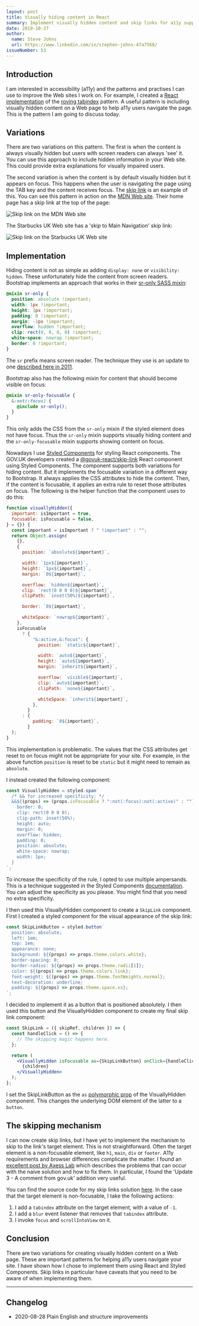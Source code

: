 ```yaml
---
layout: post
title: Visually hiding content in React
summary: Implement visually hidden content and skip links for a11y support in React.
date: 2019-10-27
author:
  name: Steve Johns
  url: https://www.linkedin.com/in/stephen-johns-47a7568/
issueNumber: 53
---
```


## Introduction

I am interested in accessibility (a11y) and the patterns and practises I can use to improve the Web sites I work on. For example, I created a [React implementation](https://www.npmjs.com/package/react-roving-tabindex) of the [roving tabindex](https://www.stefanjudis.com/today-i-learned/roving-tabindex/) pattern. A useful pattern is including visually hidden content on a Web page to help a11y users navigate the page. This is the pattern I am going to discuss today.

## Variations

There are two variations on this pattern. The first is when the content is always visually hidden but users with screen readers can always 'see' it. You can use this approach to include hidden information in your Web site. This could provide extra explanations for visually impaired users.

The second variation is when the content is by default visually hidden but it appears on focus. This happens when the user is navigating the page using the TAB key and the content receives focus. The [skip link](https://www.a11yproject.com/posts/2013-05-11-skip-nav-links/) is an example of this. You can see this pattern in action on the [MDN Web site](https://developer.mozilla.org/en-US/). Their home page has a skip link at the top of the page:

![](/images/2019-10-27-visually-hiding-content-in-react/mdn-skip-link-2x.png "Skip link on the MDN Web site")

The Starbucks UK Web site has a 'skip to Main Navigation' skip link:

![](/images/2019-10-27-visually-hiding-content-in-react/starbucks-skip-link-2x.png "Skip link on the Starbucks UK Web site")

## Implementation

Hiding content is not as simple as adding `display: none` or `visibility: hidden`. These unfortunately hide the content from screen readers. Bootstrap implements an approach that works in their [sr-only SASS mixin](https://github.com/twbs/bootstrap/blob/v4-dev/scss/mixins/_screen-reader.scss):

```scss
@mixin sr-only {
  position: absolute !important;
  width: 1px !important;
  height: 1px !important;
  padding: 0 !important;
  margin: -1px !important;
  overflow: hidden !important;
  clip: rect(0, 0, 0, 0) !important;
  white-space: nowrap !important;
  border: 0 !important;
}
```

The `sr` prefix means screen reader. The technique they use is an update to one [described here in 2011](https://snook.ca/archives/html_and_css/hiding-content-for-accessibility).

Bootstrap also has the following mixin for content that should become visible on focus:

```scss
@mixin sr-only-focusable {
  &:not(:focus) {
    @include sr-only();
  }
}
```

This only adds the CSS from the `sr-only` mixin if the styled element does not have focus. Thus the `sr-only` mixin supports visually hiding content and the `sr-only-focusable` mixin supports showing content on focus.

Nowadays I use [Styled Components](https://styled-components.com/) for styling React components. The GOV.UK developers created a [@govuk-react/skip-link](https://www.npmjs.com/package/@govuk-react/skip-link) React component using Styled Components. The component supports both variations for hiding content. But it implements the focusable variation in a different way to Bootstrap. It always applies the CSS attributes to hide the content. Then, if the content is focusable, it applies an extra rule to reset those attributes on focus. The following is the helper function that the component uses to do this:

```jsx
function visuallyHidden({
  important: isImportant = true,
  focusable: isFocusable = false,
} = {}) {
  const important = isImportant ? " !important" : "";
  return Object.assign(
    {},
    {
      position: `absolute${important}`,

      width: `1px${important}`,
      height: `1px${important}`,
      margin: `0${important}`,

      overflow: `hidden${important}`,
      clip: `rect(0 0 0 0)${important}`,
      clipPath: `inset(50%)${important}`,

      border: `0${important}`,

      whiteSpace: `nowrap${important}`,
    },
    isFocusable
      ? {
          "&:active,&:focus": {
            position: `static${important}`,

            width: `auto${important}`,
            height: `auto${important}`,
            margin: `inherit${important}`,

            overflow: `visible${important}`,
            clip: `auto${important}`,
            clipPath: `none${important}`,

            whiteSpace: `inherit${important}`,
          },
        }
      : {
          padding: `0${important}`,
        }
  );
}
```

This implementation is problematic. The values that the CSS attributes get reset to on focus might not be appropriate for your site. For example, in the above function `position` is reset to be `static` but it might need to remain as `absolute`.

I instead created the following component:

```jsx
const VisuallyHidden = styled.span`
  /* && for increased specificity: */
  &&${(props) => (props.isFocusable ? ":not(:focus):not(:active)" : "")} {
    border: 0;
    clip: rect(0 0 0 0);
    clip-path: inset(50%);
    height: auto;
    margin: 0;
    overflow: hidden;
    padding: 0;
    position: absolute;
    white-space: nowrap;
    width: 1px;
  }
`;
```

To increase the specificity of the rule, I opted to use multiple ampersands. This is a technique suggested in the Styled Components [documentation](https://styled-components.com/docs/faqs#how-can-i-override-styles-with-higher-specificity). You can adjust the specificity as you please. You might find that you need no extra specificity.

I then used this VisuallyHidden component to create a `SkipLink` component. First I created a styled component for the visual appearance of the skip link:

```jsx
const SkipLinkButton = styled.button`
  position: absolute;
  left: 1em;
  top: 1em;
  appearance: none;
  background: ${(props) => props.theme.colors.white};
  border-spacing: 0;
  border-radius: ${(props) => props.theme.radii[1]};
  color: ${(props) => props.theme.colors.link};
  font-weight: ${(props) => props.theme.fontWeights.normal};
  text-decoration: underline;
  padding: ${(props) => props.theme.space.xs};
`;
```

I decided to implement it as a button that is positioned absolutely. I then used this button and the VisuallyHidden component to create my final skip link component:

```jsx
const SkipLink = ({ skipRef, children }) => {
  const handleClick = () => {
    // The skipping magic happens here.
  };

  return (
    <VisuallyHidden isFocusable as={SkipLinkButton} onClick={handleClick}>
      {children}
    </VisuallyHidden>
  );
};
```

I set the SkipLinkButton as the `as` [polymorphic prop](https://styled-components.com/docs/api#as-polymorphic-prop) of the VisuallyHidden component. This changes the underlying DOM element of the latter to a `button`.

## The skipping mechanism

I can now create skip links, but I have yet to implement the mechanism to skip to the link's target element. This is not straightforward. Often the target element is a non-focusable element, like `h1`, `main`, `div` or `footer`. A11y requirements and browser differences complicate the matter. I found an [excellent post by Axess Lab](https://axesslab.com/skip-links/) which describes the problems that can occur with the naive solution and how to fix them. In particular, I found the 'Update 3 - A comment from gov.uk' addition very useful.

You can find the source code for my skip links solution [here](https://github.com/stevejay/react-performance/tree/master/src/shared/skip-link). In the case that the target element is non-focusable, I take the following actions:

1. I add a `tabindex` attribute on the target element, with a value of `-1`.
2. I add a `blur` event listener that removes that `tabindex` attribute.
3. I invoke `focus` and `scrollIntoView` on it.

## Conclusion

There are two variations for creating visually hidden content on a Web page. These are important patterns for helping a11y users navigate your site. I have shown how I chose to implement them using React and Styled Components. Skip links in particular have caveats that you need to be aware of when implementing them.

---

## Changelog

- 2020-08-28 Plain English and structure improvements
